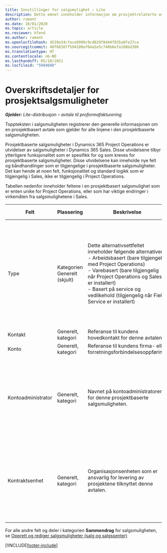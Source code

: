 ```yaml
---
title: Innstillinger for salgsmulighet – Lite
description: Dette emnet inneholder informasjon om prosjektrelaterte avtaler og prosjektbaserte salgsmulighetslinjer.
author: rumant
ms.date: 10/01/2020
ms.topic: article
ms.reviewer: kfend
ms.author: rumant
ms.openlocfilehash: 4539a34cface9999c9cd029f8d44f835a8fe27ca
ms.sourcegitcommit: 40f68387f594180af64a5e5c748b6efa188bd300
ms.translationtype: HT
ms.contentlocale: nb-NO
ms.lasthandoff: 05/10/2021
ms.locfileid: "5994688"
---
```

# <a name="header-details-for-project-opportunities"></a>Overskriftsdetaljer for prosjektsalgsmuligheter

_**Gjelder:** Lite-distribusjon – avtale til proformafakturering_

Toppteksten i salgsmuligheten registrerer den generelle informasjonen om en prosjektbasert avtale som gjelder for alle linjene i den prosjektbaserte salgsmuligheten.

Prosjektbaserte salgsmuligheter i Dynamics 365 Project Operations er utvidelser av salgsmuligheter i Dynamics 365 Sales. Disse utvidelsene tilbyr ytterligere funksjonalitet som er spesifikk for og som kreves for prosjektbaserte salgsmuligheter. Disse utvidelsene kan inneholde nye felt og båndhandlinger som er tilgjengelige i prosjektbaserte salgsmuligheter. Det kan hende at noen felt, funksjonalitet og standard logikk som er tilgjengelig i Sales, ikke er tilgjengelig i Project Operations.

Tabellen nedenfor inneholder feltene i en prosjektbasert salgsmulighet som er enten unike for Project Operations, eller som har viktige endringer i virkemåten fra salgsmulighetene i Sales.

| **Felt** | **Plassering** | **Beskrivelse** | **Nedstrøms påvirkning** |
| --- | --- | --- | --- |
| Type | Kategorien Generelt (skjult) | Dette alternativsettfeltet inneholder følgende alternativer:</br>- Arbeidsbasert (bare tilgjengelig med Project Operations)</br>- Varebasert (bare tilgjengelig når Project Operations og Sales er installert)</br>- Basert på service og vedlikehold (tilgjengelig når Field Service er installert) | Når du bruker Project Operations, settes denne feltverdien automatisk til **Arbeidsbasert**, som klassifiserer salgsmuligheten som prosjektbasert. En salgsmulighet må være prosjektbasert for å aktivere alle prosjektspesifikke utvidelser og funksjonalitet i den salgsprosessen nedstrøms for denne avtalen. |
| Kontakt | Generelt, kategori | Referanse til kundens hovedkontakt for denne avtalen. | |
| Konto | Generelt, kategori | Referanse til kundens firma- eller forretningsforbindelsesoppføring. | |
| Kontoadministrator | Generelt, kategori | Navnet på kontoadministratoren for denne prosjektbaserte salgsmuligheten. | Kontoadministratoren er ansvarlig for å administrere relasjonen med kunden gjennom fullføringen av dette prosjektet. Basert på oppføringen av den bestillbare ressursen som er knyttet til kontoadministratoren, blir kontraktenheten standard. |
| Kontraktsenhet | Generelt, kategori | Organisasjonsenheten som er ansvarlig for levering av prosjektene tilknyttet denne avtalen. | Kontraktenheten er avdelingen i firmaet som skal fullføre prosjektene etter at avtalen er lukket. Hver kontraktenhet har en valuta, og denne valutaen brukes til å rapportere beregnet og faktisk kostnad som påløpte under prosjektet. |

For alle andre felt og deler i kategorien **Sammendrag** for salgsmuligheten, se [Opprett og rediger salgsmuligheter (salg og salgssenter)](/dynamics365/sales-enterprise/create-edit-opportunity-sales)


[!INCLUDE[footer-include](../../includes/footer-banner.md)]
